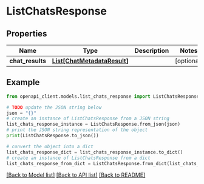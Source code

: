 # ListChatsResponse


## Properties

Name | Type | Description | Notes
------------ | ------------- | ------------- | -------------
**chat_results** | [**List[ChatMetadataResult]**](ChatMetadataResult.md) |  | [optional] 

## Example

```python
from openapi_client.models.list_chats_response import ListChatsResponse

# TODO update the JSON string below
json = "{}"
# create an instance of ListChatsResponse from a JSON string
list_chats_response_instance = ListChatsResponse.from_json(json)
# print the JSON string representation of the object
print(ListChatsResponse.to_json())

# convert the object into a dict
list_chats_response_dict = list_chats_response_instance.to_dict()
# create an instance of ListChatsResponse from a dict
list_chats_response_from_dict = ListChatsResponse.from_dict(list_chats_response_dict)
```
[[Back to Model list]](../README.md#documentation-for-models) [[Back to API list]](../README.md#documentation-for-api-endpoints) [[Back to README]](../README.md)


